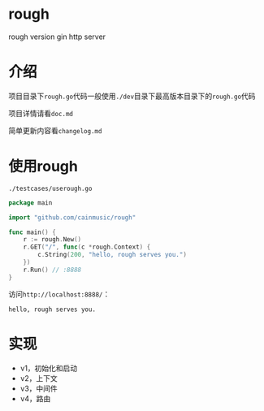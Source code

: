 # rough
rough version gin http server

# 介绍

项目目录下`rough.go`代码一般使用`./dev`目录下最高版本目录下的`rough.go`代码

项目详情请看`doc.md`

简单更新内容看`changelog.md`

# 使用rough

`./testcases/userough.go`

``` go
package main

import "github.com/cainmusic/rough"

func main() {
	r := rough.New()
	r.GET("/", func(c *rough.Context) {
		c.String(200, "hello, rough serves you.")
	})
	r.Run() // :8888
}

```

访问`http://localhost:8888/`：

```
hello, rough serves you.
```

# 实现

* v1，初始化和启动
* v2，上下文
* v3，中间件
* v4，路由